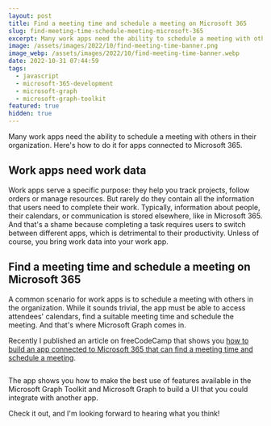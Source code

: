 ```yaml
---
layout: post
title: Find a meeting time and schedule a meeting on Microsoft 365
slug: find-meeting-time-schedule-meeting-microsoft-365
excerpt: Many work apps need the ability to schedule a meeting with others in their organization. Here's how to do it for apps connected to Microsoft 365.
image: /assets/images/2022/10/find-meeting-time-banner.png
image_webp: /assets/images/2022/10/find-meeting-time-banner.webp
date: 2022-10-31 07:44:59
tags:
  - javascript
  - microsoft-365-development
  - microsoft-graph
  - microsoft-graph-toolkit
featured: true
hidden: true
---
```


Many work apps need the ability to schedule a meeting with others in their organization. Here's how to do it for apps connected to Microsoft 365.

## Work apps need work data

Work apps serve a specific purpose: they help you track projects, follow orders or manage resources. But rarely do they contain all the information that users need to complete their work. Typically, information about people, their calendars, or communication is stored elsewhere, like in Microsoft 365. And that's a shame because completing a task requires users to switch between different apps, which is detrimental to their productivity. Unless of course, you bring work data into your work app.

## Find a meeting time and schedule a meeting on Microsoft 365

A common scenario for work apps is to schedule a meeting with others in the organization. While it sounds trivial, the app must be able to access attendees' calendars, find a suitable meeting time and schedule the meeting. And that's where Microsoft Graph comes in.

Recently I published an article on freeCodeCamp that shows you [how to build an app connected to Microsoft 365 that can find a meeting time and schedule a meeting](https://www.freecodecamp.org/news/find-meeting-time-schedule-meeting-microsoft-365/).

<p><picture>
  <source srcset="/assets/images/2022/10/find-meeting-time-graph-mgt.webp" type="image/webp">
  <img src="/assets/images/2022/10/find-meeting-time-graph-mgt.png" alt="">
</picture></p>

The app shows you how to make the best use of features available in the Microsoft Graph Toolkit and Microsoft Graph to build a UI that you could integrate with another app.

Check it out, and I'm looking forward to hearing what you think!
